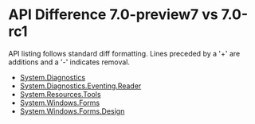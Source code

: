 # API Difference 7.0-preview7 vs 7.0-rc1

API listing follows standard diff formatting.
Lines preceded by a '+' are additions and a '-' indicates removal.

* [System.Diagnostics](7.0-rc1_System.Diagnostics.md)
* [System.Diagnostics.Eventing.Reader](7.0-rc1_System.Diagnostics.Eventing.Reader.md)
* [System.Resources.Tools](7.0-rc1_System.Resources.Tools.md)
* [System.Windows.Forms](7.0-rc1_System.Windows.Forms.md)
* [System.Windows.Forms.Design](7.0-rc1_System.Windows.Forms.Design.md)

